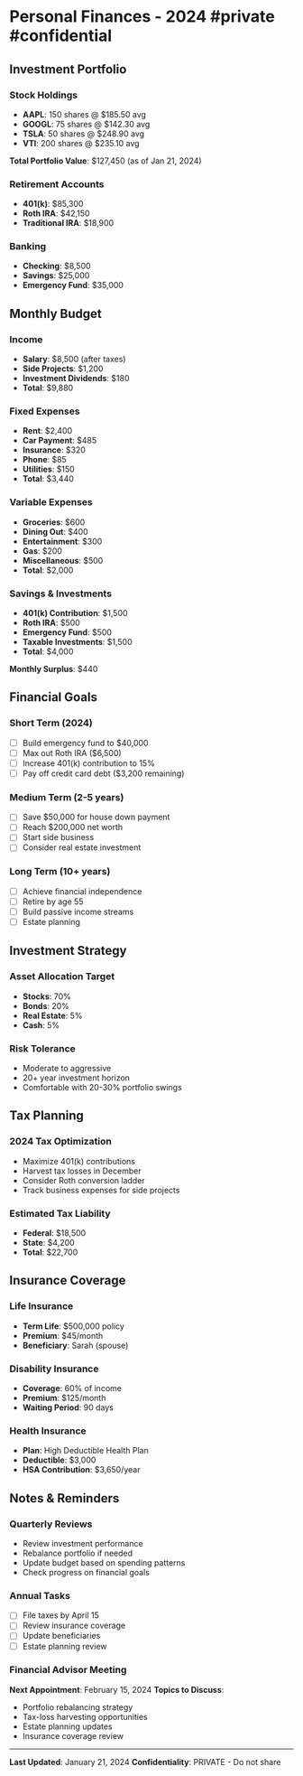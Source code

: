 # Personal Finances - 2024 #private #confidential

## Investment Portfolio

### Stock Holdings
- **AAPL**: 150 shares @ $185.50 avg
- **GOOGL**: 75 shares @ $142.30 avg  
- **TSLA**: 50 shares @ $248.90 avg
- **VTI**: 200 shares @ $235.10 avg

**Total Portfolio Value**: $127,450 (as of Jan 21, 2024)

### Retirement Accounts
- **401(k)**: $85,300
- **Roth IRA**: $42,150
- **Traditional IRA**: $18,900

### Banking
- **Checking**: $8,500
- **Savings**: $25,000
- **Emergency Fund**: $35,000

## Monthly Budget

### Income
- **Salary**: $8,500 (after taxes)
- **Side Projects**: $1,200
- **Investment Dividends**: $180
- **Total**: $9,880

### Fixed Expenses
- **Rent**: $2,400
- **Car Payment**: $485
- **Insurance**: $320
- **Phone**: $85
- **Utilities**: $150
- **Total**: $3,440

### Variable Expenses
- **Groceries**: $600
- **Dining Out**: $400
- **Entertainment**: $300
- **Gas**: $200
- **Miscellaneous**: $500
- **Total**: $2,000

### Savings & Investments
- **401(k) Contribution**: $1,500
- **Roth IRA**: $500
- **Emergency Fund**: $500
- **Taxable Investments**: $1,500
- **Total**: $4,000

**Monthly Surplus**: $440

## Financial Goals

### Short Term (2024)
- [ ] Build emergency fund to $40,000
- [ ] Max out Roth IRA ($6,500)
- [ ] Increase 401(k) contribution to 15%
- [ ] Pay off credit card debt ($3,200 remaining)

### Medium Term (2-5 years)
- [ ] Save $50,000 for house down payment
- [ ] Reach $200,000 net worth
- [ ] Start side business
- [ ] Consider real estate investment

### Long Term (10+ years)
- [ ] Achieve financial independence
- [ ] Retire by age 55
- [ ] Build passive income streams
- [ ] Estate planning

## Investment Strategy

### Asset Allocation Target
- **Stocks**: 70%
- **Bonds**: 20%
- **Real Estate**: 5%
- **Cash**: 5%

### Risk Tolerance
- Moderate to aggressive
- 20+ year investment horizon
- Comfortable with 20-30% portfolio swings

## Tax Planning

### 2024 Tax Optimization
- Maximize 401(k) contributions
- Harvest tax losses in December
- Consider Roth conversion ladder
- Track business expenses for side projects

### Estimated Tax Liability
- **Federal**: $18,500
- **State**: $4,200
- **Total**: $22,700

## Insurance Coverage

### Life Insurance
- **Term Life**: $500,000 policy
- **Premium**: $45/month
- **Beneficiary**: Sarah (spouse)

### Disability Insurance
- **Coverage**: 60% of income
- **Premium**: $125/month
- **Waiting Period**: 90 days

### Health Insurance
- **Plan**: High Deductible Health Plan
- **Deductible**: $3,000
- **HSA Contribution**: $3,650/year

## Notes & Reminders

### Quarterly Reviews
- Review investment performance
- Rebalance portfolio if needed
- Update budget based on spending patterns
- Check progress on financial goals

### Annual Tasks
- [ ] File taxes by April 15
- [ ] Review insurance coverage
- [ ] Update beneficiaries
- [ ] Estate planning review

### Financial Advisor Meeting
**Next Appointment**: February 15, 2024
**Topics to Discuss**:
- Portfolio rebalancing strategy
- Tax-loss harvesting opportunities
- Estate planning updates
- Insurance coverage review

---
**Last Updated**: January 21, 2024
**Confidentiality**: PRIVATE - Do not share 